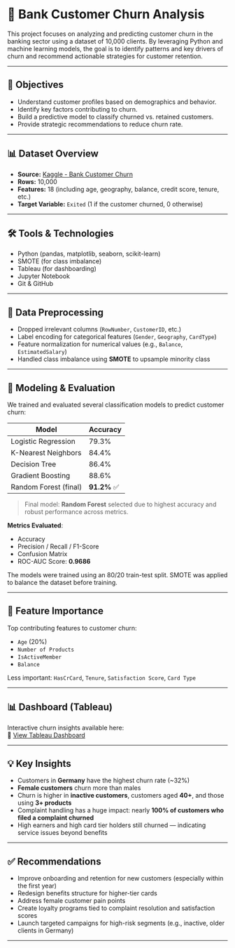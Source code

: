 # 🏦 Bank Customer Churn Analysis

This project focuses on analyzing and predicting customer churn in the banking sector using a dataset of 10,000 clients. By leveraging Python and machine learning models, the goal is to identify patterns and key drivers of churn and recommend actionable strategies for customer retention.

---

## 🎯 Objectives

- Understand customer profiles based on demographics and behavior.
- Identify key factors contributing to churn.
- Build a predictive model to classify churned vs. retained customers.
- Provide strategic recommendations to reduce churn rate.

---

## 📊 Dataset Overview

- **Source:** [Kaggle - Bank Customer Churn](https://www.kaggle.com/datasets/radheshyamkollipara/bank-customer-churn?fbclid=IwAR2EiBzhQphi0kE4NuPVzRx68HGTsAcvNeq_sncH1joh7Iq3M6XufXfrmX4)
- **Rows:** 10,000
- **Features:** 18 (including age, geography, balance, credit score, tenure, etc.)
- **Target Variable:** `Exited` (1 if the customer churned, 0 otherwise)

---

## 🛠 Tools & Technologies

- Python (pandas, matplotlib, seaborn, scikit-learn)
- SMOTE (for class imbalance)
- Tableau (for dashboarding)
- Jupyter Notebook
- Git & GitHub

---

## 🧼 Data Preprocessing

- Dropped irrelevant columns (`RowNumber`, `CustomerID`, etc.)
- Label encoding for categorical features (`Gender`, `Geography`, `CardType`)
- Feature normalization for numerical values (e.g., `Balance`, `EstimatedSalary`)
- Handled class imbalance using **SMOTE** to upsample minority class

---

## 🤖 Modeling & Evaluation

We trained and evaluated several classification models to predict customer churn:

| Model                   | Accuracy |
|------------------------|----------|
| Logistic Regression     | 79.3%    |
| K-Nearest Neighbors     | 84.4%    |
| Decision Tree           | 86.4%    |
| Gradient Boosting       | 88.6%    |
| Random Forest (final)   | **91.2%** ✅ |

> Final model: **Random Forest** selected due to highest accuracy and robust performance across metrics.

**Metrics Evaluated**:
- Accuracy
- Precision / Recall / F1-Score
- Confusion Matrix
- ROC-AUC Score: **0.9686**

The models were trained using an 80/20 train-test split. SMOTE was applied to balance the dataset before training.

---

## 🧠 Feature Importance

Top contributing features to customer churn:
- `Age` (20%)
- `Number of Products`
- `IsActiveMember`
- `Balance`

Less important: `HasCrCard`, `Tenure`, `Satisfaction Score`, `Card Type`

---

## 📊 Dashboard (Tableau)

Interactive churn insights available here:  
🔗 [View Tableau Dashboard](https://public.tableau.com/app/profile/anh.ph.m.ho.ng.ph.ng/viz/PROJECTCHURNANALYSISFINAL/Story1?publish=yes)

---

## 💡 Key Insights

- Customers in **Germany** have the highest churn rate (~32%)
- **Female customers** churn more than males
- Churn is higher in **inactive customers**, customers aged **40+**, and those using **3+ products**
- Complaint handling has a huge impact: nearly **100% of customers who filed a complaint churned**
- High earners and high card tier holders still churned — indicating service issues beyond benefits

---

## ✅ Recommendations

- Improve onboarding and retention for new customers (especially within the first year)
- Redesign benefits structure for higher-tier cards
- Address female customer pain points
- Create loyalty programs tied to complaint resolution and satisfaction scores
- Launch targeted campaigns for high-risk segments (e.g., inactive, older clients in Germany)

---
